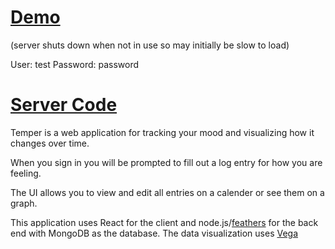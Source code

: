 # [Demo](https://temper-client.netlify.app/)

(server shuts down when not in use so may initially be slow to load)

User: test
Password: password

# [Server Code](https://github.com/gabrieldavison/temper-backend)

Temper is a web application for tracking your mood and visualizing how it changes over time.

When you sign in you will be prompted to fill out a log entry for how you are feeling.

The UI allows you to view and edit all entries on a calender or see them on a graph.

This application uses React for the client and node.js/[feathers](https://feathersjs.com/) for the back end with MongoDB as the database. The data visualization uses [Vega](https://vega.github.io/vega/)
